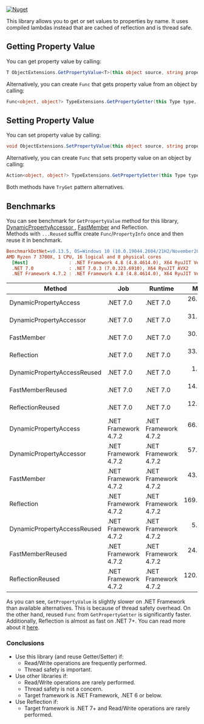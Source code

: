 [![Nuget](https://img.shields.io/nuget/v/DynamicPropertyAccess)](https://www.nuget.org/packages/DynamicPropertyAccess/)

This library allows you to get or set values to properties by name. It uses compiled lambdas instead that are cached of reflection and is thread safe.

## Getting Property Value
You can get property value by calling:
```csharp
T ObjectExtensions.GetPropertyValue<T>(this object source, string propertyName)
```

Alternatively, you can create `Func` that gets property value from an object by calling:
```csharp
Func<object, object?> TypeExtensions.GetPropertyGetter(this Type type, string propertyName)
```

## Setting Property Value
You can set property value by calling:
```csharp
void ObjectExtensions.SetPropertyValue(this object source, string propertyName, object value)
```

Alternatively, you can create `Func` that sets property value on an object by calling:
```csharp
Action<object, object?> TypeExtensions.GetPropertySetter(this Type type, string propertyName)
```
Both methods have `TryGet` pattern alternatives.

## Benchmarks
You can see benchmark for `GetPropertyValue` method for this library, [DynamicPropertyAccessor
](https://github.com/mdavisJr/DynamicPropertyAccessor), [FastMember](https://github.com/mgravell/fast-member) and Reflection.  
Methods with `...Reused` suffix create `Func`/`PropertyInfo` once and then reuse it in benchmark.

``` ini
BenchmarkDotNet=v0.13.5, OS=Windows 10 (10.0.19044.2604/21H2/November2021Update)
AMD Ryzen 7 3700X, 1 CPU, 16 logical and 8 physical cores
  [Host]               : .NET Framework 4.8 (4.8.4614.0), X64 RyuJIT VectorSize=256
  .NET 7.0             : .NET 7.0.3 (7.0.323.6910), X64 RyuJIT AVX2
  .NET Framework 4.7.2 : .NET Framework 4.8 (4.8.4614.0), X64 RyuJIT VectorSize=256
```
|                      Method |                  Job |              Runtime |       Mean |     Error |    StdDev |
|---------------------------- |--------------------- |--------------------- |-----------:|----------:|----------:|
|       DynamicPropertyAccess |             .NET 7.0 |             .NET 7.0 |  26.776 ns | 0.4549 ns | 0.4255 ns |
|     DynamicPropertyAccessor |             .NET 7.0 |             .NET 7.0 |  31.530 ns | 0.3986 ns | 0.3728 ns |
|                  FastMember |             .NET 7.0 |             .NET 7.0 |  30.972 ns | 0.4472 ns | 0.4183 ns |
|                  Reflection |             .NET 7.0 |             .NET 7.0 |  33.527 ns | 0.4686 ns | 0.4383 ns |
| DynamicPropertyAccessReused |             .NET 7.0 |             .NET 7.0 |   1.475 ns | 0.0332 ns | 0.0311 ns |
|            FastMemberReused |             .NET 7.0 |             .NET 7.0 |  14.770 ns | 0.1585 ns | 0.1483 ns |
|            ReflectionReused |             .NET 7.0 |             .NET 7.0 |  12.105 ns | 0.2688 ns | 0.2514 ns |
|       DynamicPropertyAccess | .NET Framework 4.7.2 | .NET Framework 4.7.2 |  66.566 ns | 1.2969 ns | 1.3877 ns |
|     DynamicPropertyAccessor | .NET Framework 4.7.2 | .NET Framework 4.7.2 |  57.735 ns | 1.1492 ns | 1.4113 ns |
|                  FastMember | .NET Framework 4.7.2 | .NET Framework 4.7.2 |  43.592 ns | 0.1853 ns | 0.1547 ns |
|                  Reflection | .NET Framework 4.7.2 | .NET Framework 4.7.2 | 169.533 ns | 2.0884 ns | 1.6305 ns |
| DynamicPropertyAccessReused | .NET Framework 4.7.2 | .NET Framework 4.7.2 |   5.731 ns | 0.0291 ns | 0.0227 ns |
|            FastMemberReused | .NET Framework 4.7.2 | .NET Framework 4.7.2 |  24.150 ns | 0.1821 ns | 0.1703 ns |
|            ReflectionReused | .NET Framework 4.7.2 | .NET Framework 4.7.2 | 120.565 ns | 2.4210 ns | 4.9455 ns |

As you can see, `GetPropertyValue` is slightly slower on .NET Framework than available alternatives.
This is because of thread safety overhead. On the other hand, reused `Func` from `GetPropertyGetter` is significantly faster. 
Additionally, Reflection is almost as fast on .NET 7+.
You can read more about it [here](https://devblogs.microsoft.com/dotnet/announcing-dotnet-7-preview-5/#system-reflection-performance-improvements-when-invoking-members).

### Conclusions
- Use this library (and reuse Getter/Setter) if:
    - Read/Write operations are frequently performed.
    - Thread safety is important.
- Use other libraries if:
   - Read/Write operations are rarely performed.
   - Thread safety is not a concern.
   - Target framework is .NET Framework, .NET 6 or below.
- Use Reflection if:
   - Target framework is .NET 7+ and Read/Write operations are rarely performed.


